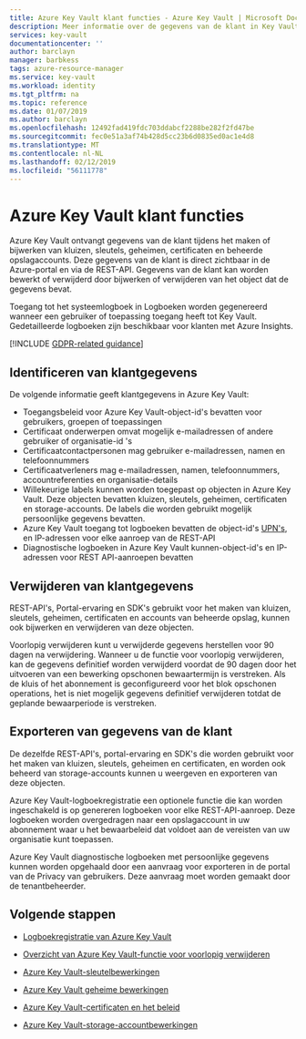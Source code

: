 ```yaml
---
title: Azure Key Vault klant functies - Azure Key Vault | Microsoft Docs
description: Meer informatie over de gegevens van de klant in Key Vault
services: key-vault
documentationcenter: ''
author: barclayn
manager: barbkess
tags: azure-resource-manager
ms.service: key-vault
ms.workload: identity
ms.tgt_pltfrm: na
ms.topic: reference
ms.date: 01/07/2019
ms.author: barclayn
ms.openlocfilehash: 12492fad419fdc703ddabcf2288be282f2fd47be
ms.sourcegitcommit: fec0e51a3af74b428d5cc23b6d0835ed0ac1e4d8
ms.translationtype: MT
ms.contentlocale: nl-NL
ms.lasthandoff: 02/12/2019
ms.locfileid: "56111778"
---
```

# <a name="azure-key-vault-customer-data-features"></a>Azure Key Vault klant functies

Azure Key Vault ontvangt gegevens van de klant tijdens het maken of bijwerken van kluizen, sleutels, geheimen, certificaten en beheerde opslagaccounts. Deze gegevens van de klant is direct zichtbaar in de Azure-portal en via de REST-API. Gegevens van de klant kan worden bewerkt of verwijderd door bijwerken of verwijderen van het object dat de gegevens bevat.

Toegang tot het systeemlogboek in Logboeken worden gegenereerd wanneer een gebruiker of toepassing toegang heeft tot Key Vault. Gedetailleerde logboeken zijn beschikbaar voor klanten met Azure Insights.

[!INCLUDE [GDPR-related guidance](../../includes/gdpr-intro-sentence.md)]

## <a name="identifying-customer-data"></a>Identificeren van klantgegevens

De volgende informatie geeft klantgegevens in Azure Key Vault:

- Toegangsbeleid voor Azure Key Vault-object-id's bevatten voor gebruikers, groepen of toepassingen
- Certificaat onderwerpen omvat mogelijk e-mailadressen of andere gebruiker of organisatie-id 's
- Certificaatcontactpersonen mag gebruiker e-mailadressen, namen en telefoonnummers
- Certificaatverleners mag e-mailadressen, namen, telefoonnummers, accountreferenties en organisatie-details
- Willekeurige labels kunnen worden toegepast op objecten in Azure Key Vault. Deze objecten bevatten kluizen, sleutels, geheimen, certificaten en storage-accounts. De labels die worden gebruikt mogelijk persoonlijke gegevens bevatten.
- Azure Key Vault toegang tot logboeken bevatten de object-id's [UPN's](../active-directory/hybrid/plan-connect-userprincipalname.md), en IP-adressen voor elke aanroep van de REST-API
- Diagnostische logboeken in Azure Key Vault kunnen-object-id's en IP-adressen voor REST API-aanroepen bevatten

## <a name="deleting-customer-data"></a>Verwijderen van klantgegevens

REST-API's, Portal-ervaring en SDK's gebruikt voor het maken van kluizen, sleutels, geheimen, certificaten en accounts van beheerde opslag, kunnen ook bijwerken en verwijderen van deze objecten.

Voorlopig verwijderen kunt u verwijderde gegevens herstellen voor 90 dagen na verwijdering. Wanneer u de functie voor voorlopig verwijderen, kan de gegevens definitief worden verwijderd voordat de 90 dagen door het uitvoeren van een bewerking opschonen bewaartermijn is verstreken. Als de kluis of het abonnement is geconfigureerd voor het blok opschonen operations, het is niet mogelijk gegevens definitief verwijderen totdat de geplande bewaarperiode is verstreken.

## <a name="exporting-customer-data"></a>Exporteren van gegevens van de klant

De dezelfde REST-API's, portal-ervaring en SDK's die worden gebruikt voor het maken van kluizen, sleutels, geheimen en certificaten, en worden ook beheerd van storage-accounts kunnen u weergeven en exporteren van deze objecten.

Azure Key Vault-logboekregistratie een optionele functie die kan worden ingeschakeld is op genereren logboeken voor elke REST-API-aanroep. Deze logboeken worden overgedragen naar een opslagaccount in uw abonnement waar u het bewaarbeleid dat voldoet aan de vereisten van uw organisatie kunt toepassen.

Azure Key Vault diagnostische logboeken met persoonlijke gegevens kunnen worden opgehaald door een aanvraag voor exporteren in de portal van de Privacy van gebruikers. Deze aanvraag moet worden gemaakt door de tenantbeheerder.

## <a name="next-steps"></a>Volgende stappen

- [Logboekregistratie van Azure Key Vault](key-vault-logging.md)

- [Overzicht van Azure Key Vault-functie voor voorlopig verwijderen](key-vault-soft-delete-cli.md)

- [Azure Key Vault-sleutelbewerkingen](https://docs.microsoft.com/rest/api/keyvault/key-operations)

- [Azure Key Vault geheime bewerkingen](https://docs.microsoft.com/rest/api/keyvault/secret-operations)

- [Azure Key Vault-certificaten en het beleid](https://docs.microsoft.com/rest/api/keyvault/certificates-and-policies)

- [Azure Key Vault-storage-accountbewerkingen](https://docs.microsoft.com/rest/api/keyvault/storage-account-key-operations)
